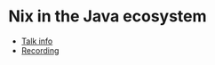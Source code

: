 # Nix in the Java ecosystem

* [Talk info]()
* [Recording](https://www.youtube.com/watch?v=HGEY6ABQUBw)
